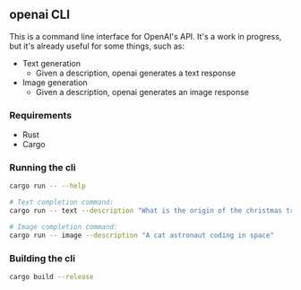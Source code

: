 ## openai CLI

This is a command line interface for OpenAI's API. It's a work in progress, but it's already useful for some things, such as:
- Text generation
    - Given a description, openai generates a text response
- Image generation
    - Given a description, openai generates an image response


### Requirements

- Rust
- Cargo

### Running the cli

```bash
cargo run -- --help

# Text completion command:
cargo run -- text --description "What is the origin of the christmas tree?"

# Image completion command:
cargo run -- image --description "A cat astronaut coding in space"
```

### Building the cli

```bash
cargo build --release
```

